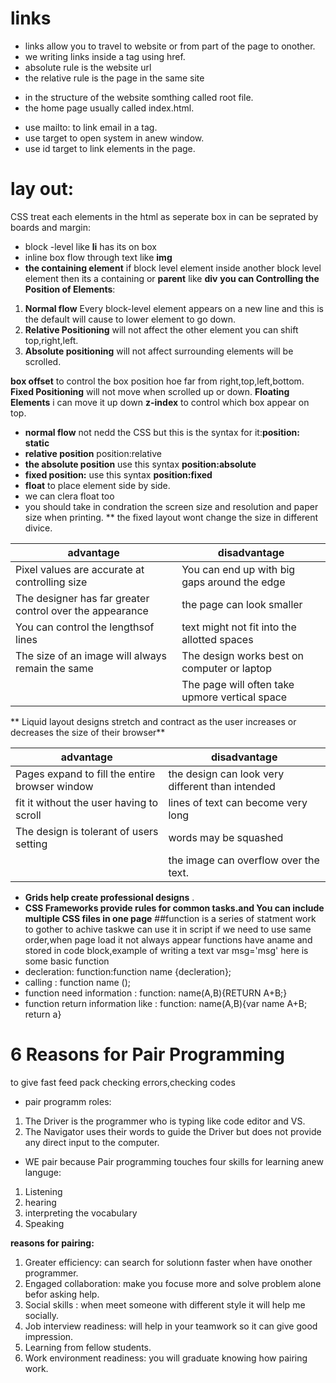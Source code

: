 # **links**
* links allow you to travel to website or from part of the page to onother.
* we writing links inside a tag using href.
* absolute rule is the website url
* the relative rule is the page in the same site
- in the structure of the website somthing called root file.
- the home page usually called index.html.
* use mailto: to link email in a tag.
* use target to open system in anew window.
* use id target to link elements in the page.
 # lay out:
 CSS treat each elements in the html as seperate box in can be seprated by boards and margin:
 * block -level like **li** has its on box
 * inline box flow through text like **img**
 * **the containing element** if block level element inside another block level element then its a containing or **parent** like **div**
 **you can Controlling the Position of Elements**:
 1. **Normal flow** Every block-level element appears on a new line and this is the default will cause to lower element to go down.
 2. **Relative Positioning** will not affect the other element you can shift top,right,left.
 3. **Absolute positioning** will not affect surrounding elements will be scrolled.
 
 **box offset** to control the box position hoe far from right,top,left,bottom.
 **Fixed Positioning** will not move when scrolled up or down.
 **Floating Elements** i can move it up down
 **z-index** to control which box appear on top.
 * **normal flow**  not nedd the CSS but this is the syntax for it:**position: static**
 * **relative position** position:relative
  * **the absolute position** use this syntax **position:absolute**
  * **fixed position:** use this syntax **position:fixed**
  * **float** to place element side by side.
  * we can clera float too
  * you should take in condration the screen size and resolution and paper size when printing. 
  ** the fixed layout wont change the size in different divice.
  
  | advantage    | disadvantage |
| ----------- | ----------- |
|  Pixel values are accurate at controlling size   | You can end up with big gaps around the edge        |
|  The designer has far greater control over the appearance   |  the page can look smaller    |
|  You can control the lengthsof lines  |      text might not fit into the allotted spaces   |
|  The size of an image will always remain the same   | The design works best on computer or laptop     |
|    |   The page will often take upmore vertical space       |

** Liquid layout designs stretch and contract as the user increases or decreases the size of their browser**

| advantage    | disadvantage |
| ----------- | ----------- |
| Pages expand to fill the entire browser window   |  the design can look very different than intended      |
|  fit it without the user having to scroll    | lines of text can become very long     |
|The design is tolerant of users setting      |  words may be squashed      |
|    | the image can overflow over the text.   |

* **Grids help create professional  designs** .
* **CSS Frameworks provide rules for common tasks.and You can include multiple CSS files in one page**
##function 
 is a series of statment work to gother to achive taskwe can use it in script if we need to use same order,when page load it not always appear 
 functions have aname and stored in code block,example of writing a text var msg='msg' 
 here is some basic function
 * decleration: function:function name {decleration};
 * calling : function name ();
 * function need information : function: name(A,B){RETURN A+B;}
 * function return information like : function: name(A,B){var name A+B; return a}

 # **6 Reasons for Pair Programming**
 to give fast feed pack checking errors,checking codes
 * pair programm roles:
  1. The Driver is the programmer who is typing like code editor and VS.
  2. The Navigator uses their words to guide the Driver but does not provide any direct input to the computer.

  * WE pair because Pair programming touches  four skills for learning anew languge: 
  1. Listening
  2. hearing 
  3. interpreting the vocabulary 
  4. Speaking

   **reasons for pairing:**
   1. Greater efficiency: can search for solutionn faster when have onother programmer.
   2. Engaged collaboration: make you focuse more and solve problem alone befor asking help.
   3. Social skills : when meet someone with different style it will help me socially.
   4. Job interview readiness: will help in your teamwork so it can give good impression.
   5. Learning from fellow students.
   6. Work environment readiness: you will graduate knowing how pairing work.

   





